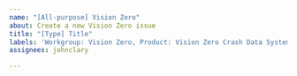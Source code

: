 ```yaml
---
name: "[All-purpose] Vision Zero"
about: Create a new Vision Zero issue
title: "[Type] Title"
labels: 'Workgroup: Vision Zero, Product: Vision Zero Crash Data System, Service: Dev'
assignees: johnclary

---
```


